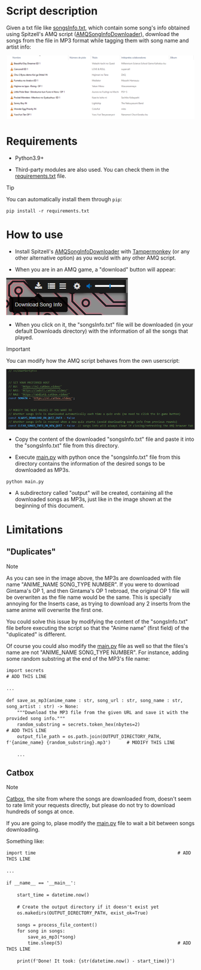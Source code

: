 # Script description

Given a txt file like [songsInfo.txt](songsInfo.txt), which contain some song's info obtained using Spitzell's AMQ script ([AMQSongInfoDownloader](AMQSongInfoDownloader.user.js)), download the songs from the file in MP3 format while tagging them with song name and artist info:

![OutputExample](images/output.png)


# Requirements

- Python3.9+

- Third-party modules are also used. You can check them in the [requirements.txt](requirements.txt) file.

> [!TIP]
> You can automatically install them through `pip`:
> 
> ```
> pip install -r requirements.txt
> ```


# How to use

- Install Spitzell's [AMQSongInfoDownloader](AMQSongInfoDownloader.user.js) with [Tampermonkey](https://www.tampermonkey.net/) (or any other alternative option) as you would with any other AMQ script.

- When you are in an AMQ game, a "download" button will appear:

![DownloadButton](images/download_button.png)

- When you click on it, the "songsInfo.txt" file will be downloaded (in your default Downloads directory) with the information of all the songs that played.

> [!IMPORTANT]
> You can modify how the AMQ script behaves from the own userscript:
>
> ![ScriptConfiguration](images/configuration.png)

- Copy the content of the downloaded "songsInfo.txt" file and paste it into the "songsInfo.txt" file from this directory.

- Execute [main.py](main.py) with python once the "songsInfo.txt" file from this directory contains the information of the desired songs to be downloaded as MP3s.

```
python main.py
```

- A subdirectory called "output" will be created, containing all the downloaded songs as MP3s, just like in the image shown at the beginning of this document.


# Limitations

## "Duplicates"

> [!NOTE]
> As you can see in the image above, the MP3s are downloaded with file name "ANIME_NAME SONG_TYPE NUMBER".
> If you were to download Gintama's OP 1, and then Gintama's OP 1 rebroad, the original OP 1 file will be overwriten as the file name would be the same.
> This is specially annoying for the Inserts case, as trying to download any 2 inserts from the same anime will overwrite the first one.

You could solve this issue by modifying the content of the "songsInfo.txt" file before executing the script so that the "Anime name" (first field) of the "duplicated" is different.

Of course you could also modify the [main.py](main.py) file as well so that the files's name are not "ANIME_NAME SONG_TYPE NUMBER". For instance, adding some random substring at the end of the MP3's file name:

```
import secrets                                                                                          # ADD THIS LINE

...

def save_as_mp3(anime_name : str, song_url : str, song_name : str, song_artist : str) -> None:
    """Download the MP3 file from the given URL and save it with the provided song info."""
    random_substring = secrets.token_hex(nbytes=2)                                                      # ADD THIS LINE
    output_file_path = os.path.join(OUTPUT_DIRECTORY_PATH, f'{anime_name} {random_substring}.mp3')      # MODIFY THIS LINE

    ...
```

## Catbox

> [!NOTE]
> [Catbox](https://catbox.moe/), the site from where the songs are downloaded from, doesn't seem to rate limit your requests directly, but please do not try to download hundreds of songs at once.

If you are going to, plase modify the [main.py](main.py) file to wait a bit between songs downloading.

Something like:

```
import time                                                     # ADD THIS LINE

...

if __name__ == '__main__':

    start_time = datetime.now()

    # Create the output directory if it doesn't exist yet
    os.makedirs(OUTPUT_DIRECTORY_PATH, exist_ok=True)

    songs = process_file_content()
    for song in songs:
        save_as_mp3(*song)
        time.sleep(5)                                           # ADD THIS LINE

    print(f'Done! It took: {str(datetime.now() - start_time)}')

```
